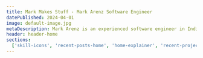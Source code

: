 ```yaml
---
title: Mark Makes Stuff - Mark Arenz Software Engineer
datePublished: 2024-04-01
image: default-image.jpg
metaDescription: Mark Arenz is an experienced software engineer in Indianapolis Indiana, solving problems and leading teams for global brands.
header: header-home
sections:
  ['skill-icons', 'recent-posts-home', 'home-explainer', 'recent-projects-home', 'cta-primary']
---
```

